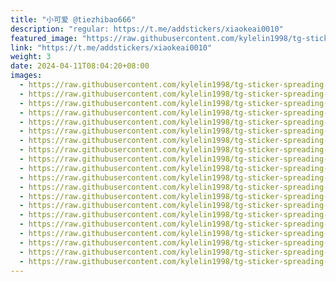 ```yaml
---
title: "小可爱 @tiezhibao666"
description: "regular: https://t.me/addstickers/xiaokeai0010"
featured_image: "https://raw.githubusercontent.com/kylelin1998/tg-sticker-spreading-worldwide-images/main/img/ef24ae2d-7814-467e-a105-bd0e095737f3.jpg"
link: "https://t.me/addstickers/xiaokeai0010"
weight: 3
date: 2024-04-11T08:04:20+08:00
images:
  - https://raw.githubusercontent.com/kylelin1998/tg-sticker-spreading-worldwide-images/main/img/ef24ae2d-7814-467e-a105-bd0e095737f3.jpg
  - https://raw.githubusercontent.com/kylelin1998/tg-sticker-spreading-worldwide-images/main/img/812c89ef-f123-4e87-91da-634ed77fee50.jpg
  - https://raw.githubusercontent.com/kylelin1998/tg-sticker-spreading-worldwide-images/main/img/13741cb6-087b-4d04-8bd1-3096c9cce957.jpg
  - https://raw.githubusercontent.com/kylelin1998/tg-sticker-spreading-worldwide-images/main/img/5bbe9988-1523-49d1-84f2-f6096a1f5bfc.jpg
  - https://raw.githubusercontent.com/kylelin1998/tg-sticker-spreading-worldwide-images/main/img/209b73c9-75a7-4ee6-b1c3-74b96687d648.jpg
  - https://raw.githubusercontent.com/kylelin1998/tg-sticker-spreading-worldwide-images/main/img/f586f9c8-be06-469e-8d53-c0129a5c261a.jpg
  - https://raw.githubusercontent.com/kylelin1998/tg-sticker-spreading-worldwide-images/main/img/452c251a-c2a7-4bdb-9cd4-6272d901906a.jpg
  - https://raw.githubusercontent.com/kylelin1998/tg-sticker-spreading-worldwide-images/main/img/ca91bcb7-47f8-4e2b-9bfe-fc654344183c.jpg
  - https://raw.githubusercontent.com/kylelin1998/tg-sticker-spreading-worldwide-images/main/img/60e2caa5-9c93-4758-9b47-14a789370b39.jpg
  - https://raw.githubusercontent.com/kylelin1998/tg-sticker-spreading-worldwide-images/main/img/fd5cf054-6165-4305-9428-a74cd9b415e4.jpg
  - https://raw.githubusercontent.com/kylelin1998/tg-sticker-spreading-worldwide-images/main/img/32ea9b24-3ab2-438c-88ed-db27c2f0f71b.jpg
  - https://raw.githubusercontent.com/kylelin1998/tg-sticker-spreading-worldwide-images/main/img/0138a6a3-7635-42da-a4af-4fcf6b9521e7.jpg
  - https://raw.githubusercontent.com/kylelin1998/tg-sticker-spreading-worldwide-images/main/img/c56ffe43-153b-42f8-ac5a-6756ef02e111.jpg
  - https://raw.githubusercontent.com/kylelin1998/tg-sticker-spreading-worldwide-images/main/img/7cacf060-00ef-4e30-aa0a-e7d451b52832.jpg
  - https://raw.githubusercontent.com/kylelin1998/tg-sticker-spreading-worldwide-images/main/img/2f0106eb-39fb-4e12-9500-85454a3d1656.jpg
  - https://raw.githubusercontent.com/kylelin1998/tg-sticker-spreading-worldwide-images/main/img/b21488fa-7ce3-42f2-85e0-095ff251423c.jpg
  - https://raw.githubusercontent.com/kylelin1998/tg-sticker-spreading-worldwide-images/main/img/1dc32245-bbae-450f-b27f-f2ceef53edf9.jpg
  - https://raw.githubusercontent.com/kylelin1998/tg-sticker-spreading-worldwide-images/main/img/29f8ce5e-8b87-4a36-af24-a47cbf500bc5.jpg
  - https://raw.githubusercontent.com/kylelin1998/tg-sticker-spreading-worldwide-images/main/img/9c132736-eabc-4070-beeb-6fc38a8257a4.jpg
  - https://raw.githubusercontent.com/kylelin1998/tg-sticker-spreading-worldwide-images/main/img/386012b7-b7fb-42e7-8034-ffc681d8f37d.jpg
---
```

